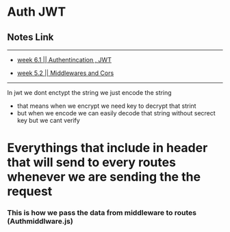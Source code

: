 # Auth JWT

## Notes Link

---

- [week 6.1 || Authentincation , JWT ](https://petal-estimate-4e9.notion.site/Authentincation-a4b43c7cc1d14535a7b5b366080095fa)

- [week 5.2 || Middlewares and Cors](https://petal-estimate-4e9.notion.site/HTTP-Deep-dive-d59b6336fa5a46daa56c21063578d400?pvs=74)

---

In jwt we dont enctypt the string we just encode the string
   - that means when we encrypt we need key to decrypt that strint
   - but when we encode we can easily decode that string without secrect key but we cant verify


# Everythings that include in header that will send to every routes whenever we are sending the the request


### This is how we pass the data from middleware to routes  (Authmiddlware.js)
